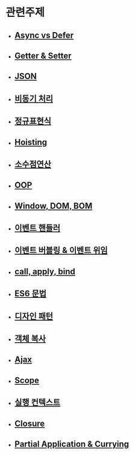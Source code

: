 # 관련주제

- ## [Async vs Defer](./Subject.md/async_defer.md)

- ## [Getter & Setter](./Subject.md/getter_setter.md)

- ## [JSON](./Subject.md/json.md)

- ## [비동기 처리](./Subject.md/async_sync.md)

- ## [정규표현식](./Subject.md/reg.md)

- ## [Hoisting](./Subject.md/hoisting.md)

- ## [소수점연산](./Subject.md/decimal.md)

- ## [OOP](./Subject.md/oop.md)

- ## [Window, DOM, BOM](./Subject.md/dom.md)

- ## [이벤트 핸들러](./Subject.md/listen.md)

- ## [이벤트 버블링 & 이벤트 위임](./Subject.md/delegate.md)

- ## [call, apply, bind](./Subject.md/cab.md)

- ## [ES6 문법](./Subject.md/es6.md)

- ## [디자인 패턴](./Subject.md/pattern.md)

- ## [객체 복사](./Subject.md/copy.md)

- ## [Ajax](./Subject.md/ajax.md)

- ## [Scope](./Subject.md/scope.md)

- ## [실행 컨텍스트](./Subject.md/context.md)

- ## [Closure](./Subject.md/closure.md)

- ## [Partial Application & Currying](./Subject.md/pnc.md)
